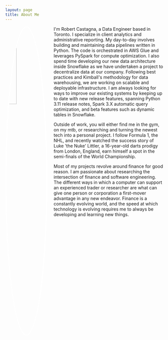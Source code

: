 ```yaml
---
layout: page
title: About Me
---
```


<style>
  /* Custom styles for about page */
  .about-image {
    width: 25%; /* Adjust the width as needed */
    border-radius: 50%; /* Creates a circular shape */
    border: 4px solid #ffffff; /* Adjust border color and size as needed */
    display: block; /* Makes it a block element to apply margin */
    margin: 0 auto 20px auto; /* Centers the image and adds space below it */
    float: left; /* Aligns the image to the left */
    margin-right: 20px; /* Adds space between the image and the text */
  }
</style>

<img src="/My_Portfolio/assets/images/mypicture.JPG" alt="Robert Castagna" class="about-image">

I'm Robert Castagna, a Data Engineer based in Toronto. I specialize in client analytics and administrative reporting. My day-to-day involves building and maintaining data pipelines written in Python. The code is orchestrated in AWS Glue and leverages PySpark for compute optimization. I also spend time developing our new data architecture inside Snowflake as we have undertaken a project to decentralize data at our company. Following best practices and Kimball's methodology for data warehousing, we are working on scalable and deployable infrastructure. I am always looking for ways to improve our existing systems by keeping up to date with new release features, spanning Python 3.11 release notes, Spark 3.X automatic query optimization, and beta features such as dynamic tables in Snowflake.

Outside of work, you will either find me in the gym, on my mtb, or researching and turning the newest tech into a personal project. I follow Formula 1, the NHL, and recently watched the success story of Luke 'the Nuke' Littler, a 16-year-old darts prodigy from London, England, earn himself a spot in the semi-finals of the World Championship.

Most of my projects revolve around finance for good reason. I am passionate about researching the intersection of finance and software engineering. The different ways in which a computer can support an experienced trader or researcher are what can give one person or corporation a first-mover advantage in any new endeavor. Finance is a constantly evolving world, and the speed at which technology is evolving requires me to always be developing and learning new things.
